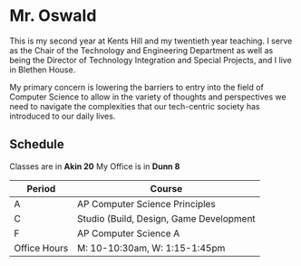 # Mr. Oswald

This is my second year at Kents Hill and my twentieth year teaching. I serve as the Chair of the Technology and Engineering Department as well as being the Director of Technology Integration and Special Projects, and I live in Blethen House. 

My primary concern is lowering the barriers to entry into the field of Computer Science to allow in the variety of thoughts and perspectives we need to navigate the complexities that our tech-centric society has introduced to our daily lives. 

## Schedule

Classes are in **Akin 20**
My Office is in **Dunn 8**

| Period | Course |
| ----------- | ----------- |
| A | AP Computer Science Principles |
| C | Studio (Build, Design, Game Development |
| F | AP Computer Science A |
| Office Hours | M: 10-10:30am, W: 1:15-1:45pm|
